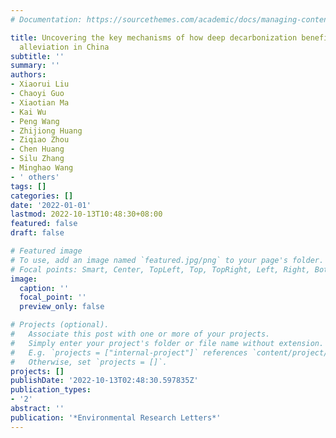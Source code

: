```yaml
---
# Documentation: https://sourcethemes.com/academic/docs/managing-content/

title: Uncovering the key mechanisms of how deep decarbonization benefits air pollution
  alleviation in China
subtitle: ''
summary: ''
authors:
- Xiaorui Liu
- Chaoyi Guo
- Xiaotian Ma
- Kai Wu
- Peng Wang
- Zhijiong Huang
- Ziqiao Zhou
- Chen Huang
- Silu Zhang
- Minghao Wang
- ' others'
tags: []
categories: []
date: '2022-01-01'
lastmod: 2022-10-13T10:48:30+08:00
featured: false
draft: false

# Featured image
# To use, add an image named `featured.jpg/png` to your page's folder.
# Focal points: Smart, Center, TopLeft, Top, TopRight, Left, Right, BottomLeft, Bottom, BottomRight.
image:
  caption: ''
  focal_point: ''
  preview_only: false

# Projects (optional).
#   Associate this post with one or more of your projects.
#   Simply enter your project's folder or file name without extension.
#   E.g. `projects = ["internal-project"]` references `content/project/deep-learning/index.md`.
#   Otherwise, set `projects = []`.
projects: []
publishDate: '2022-10-13T02:48:30.597835Z'
publication_types:
- '2'
abstract: ''
publication: '*Environmental Research Letters*'
---
```

